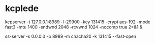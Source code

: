 # kcplede

kcpserver -t 127.0.0.1:8989 -l :29900 -key 131415 -crypt aes-192 -mode fast3 -mtu 1400 -sndwnd 2048 -rcvwnd 1024 -nocomp true 2>&1 &

ss-server -s 0.0.0.0 -p 8989 -m chacha20 -k 131415 --fast-open
